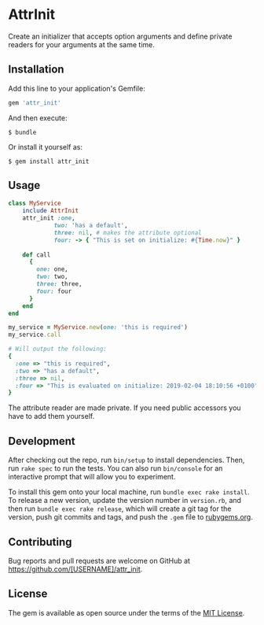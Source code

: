 # AttrInit

Create an initializer that accepts option arguments and define private readers for your 
arguments at the same time. 

## Installation

Add this line to your application's Gemfile:

```ruby
gem 'attr_init'
```

And then execute:

    $ bundle

Or install it yourself as:

    $ gem install attr_init

## Usage

```ruby
class MyService
    include AttrInit
    attr_init :one, 
             two: 'has a default', 
             three: nil, # makes the attribute optional
             four: -> { "This is set on initialize: #{Time.now}" } 
             
    def call
      {
        one: one,
        two: two,
        three: three,
        four: four
      }
    end
end

my_service = MyService.new(one: 'this is required')
my_service.call

# Will output the following:
{
  :one => "this is required", 
  :two => "has a default", 
  :three => nil, 
  :four => "This is evaluated on initialize: 2019-02-04 18:10:56 +0100"
} 
```

The attribute reader are made private. If you need public accessors you have to add them yourself.

## Development

After checking out the repo, run `bin/setup` to install dependencies. Then, run `rake spec` to run the tests. You can also run `bin/console` for an interactive prompt that will allow you to experiment.

To install this gem onto your local machine, run `bundle exec rake install`. To release a new version, update the version number in `version.rb`, and then run `bundle exec rake release`, which will create a git tag for the version, push git commits and tags, and push the `.gem` file to [rubygems.org](https://rubygems.org).

## Contributing

Bug reports and pull requests are welcome on GitHub at https://github.com/[USERNAME]/attr_init.

## License

The gem is available as open source under the terms of the [MIT License](https://opensource.org/licenses/MIT).
